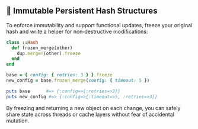 ## 🥶 Immutable Persistent Hash Structures

To enforce immutability and support functional updates, freeze your original hash and write a helper for non‐destructive modifications:

```ruby
class ::Hash
  def frozen_merge(other)
    dup.merge!(other).freeze
  end
end

base = { config: { retries: 3 } }.freeze
new_config = base.frozen_merge(config: { timeout: 5 })

puts base      #=> {:config=>{:retries=>3}}
puts new_config #=> {:config=>{:timeout=>5, :retries=>3}}
```

By freezing and returning a new object on each change, you can safely share state across threads or cache layers without fear of accidental mutation.